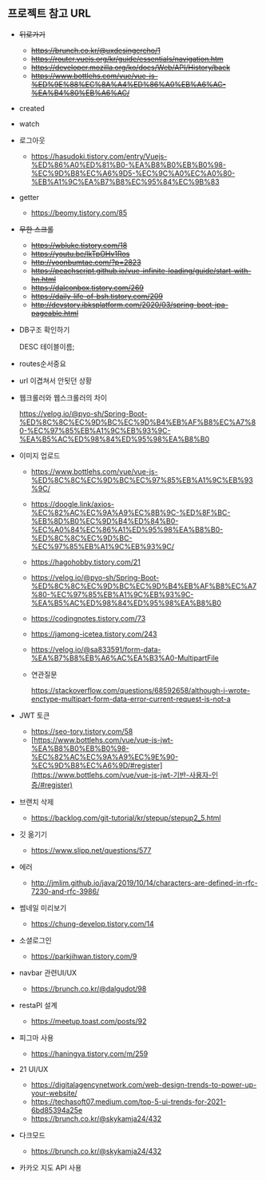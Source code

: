 ## 프로젝트 참고 URL

- ~~뒤로가기~~
  
  - ~~https://brunch.co.kr/@uxdesingercho/1~~
  - ~~https://router.vuejs.org/kr/guide/essentials/navigation.htm~~
  -  ~~https://developer.mozilla.org/ko/docs/Web/API/History/back~~
  - ~~https://www.bottlehs.com/vue/vue-js-%ED%9E%88%EC%8A%A4%ED%86%A0%EB%A6%AC-%EA%B4%80%EB%A6%AC/~~
  
- created

- watch

- 로그아웃
  - https://hasudoki.tistory.com/entry/Vuejs-%ED%86%A0%ED%81%B0-%EA%B8%B0%EB%B0%98-%EC%9D%B8%EC%A6%9D5-%EC%9C%A0%EC%A0%80-%EB%A1%9C%EA%B7%B8%EC%95%84%EC%9B%83

- getter
  - https://beomy.tistory.com/85

- ~~무한 스크롤~~
  
  - ~~https://wbluke.tistory.com/18~~
  - ~~https://youtu.be/lkTpOHv1Ros~~
  - ~~http://yoonbumtae.com/?p=2823~~
  - ~~https://peachscript.github.io/vue-infinite-loading/guide/start-with-hn.html~~
  - ~~https://dalconbox.tistory.com/269~~
  - ~~https://daily-life-of-bsh.tistory.com/209~~
  - ~~http://devstory.ibksplatform.com/2020/03/spring-boot-jpa-pageable.html~~
  
- DB구조 확인하기

  DESC 테이블이름;

- routes순서중요

- url 이겹쳐서 안됫던 상황

- 웹크롤러와 웹스크롤러의 차이

  https://velog.io/@pyo-sh/Spring-Boot-%ED%8C%8C%EC%9D%BC%EC%9D%B4%EB%AF%B8%EC%A7%80-%EC%97%85%EB%A1%9C%EB%93%9C-%EA%B5%AC%ED%98%84%ED%95%98%EA%B8%B0



- 이미지 업로드

  - https://www.bottlehs.com/vue/vue-js-%ED%8C%8C%EC%9D%BC%EC%97%85%EB%A1%9C%EB%93%9C/

  - https://doogle.link/axios-%EC%82%AC%EC%9A%A9%EC%8B%9C-%ED%8F%BC-%EB%8D%B0%EC%9D%B4%ED%84%B0-%EC%A0%84%EC%86%A1%ED%95%98%EA%B8%B0-%ED%8C%8C%EC%9D%BC-%EC%97%85%EB%A1%9C%EB%93%9C/

  - https://hagohobby.tistory.com/21

  - https://velog.io/@pyo-sh/Spring-Boot-%ED%8C%8C%EC%9D%BC%EC%9D%B4%EB%AF%B8%EC%A7%80-%EC%97%85%EB%A1%9C%EB%93%9C-%EA%B5%AC%ED%98%84%ED%95%98%EA%B8%B0

  - https://codingnotes.tistory.com/73

  - https://jamong-icetea.tistory.com/243

  - https://velog.io/@sa833591/form-data-%EA%B7%B8%EB%A6%AC%EA%B3%A0-MultipartFile

  - 연관질문 

    https://stackoverflow.com/questions/68592658/although-i-wrote-enctype-multipart-form-data-error-current-request-is-not-a

- JWT 토큰
  - https://seo-tory.tistory.com/58
  - [https://www.bottlehs.com/vue/vue-js-jwt-%EA%B8%B0%EB%B0%98-%EC%82%AC%EC%9A%A9%EC%9E%90-%EC%9D%B8%EC%A6%9D/#register](https://www.bottlehs.com/vue/vue-js-jwt-기반-사용자-인증/#register) 

- 브랜치 삭제
  - https://backlog.com/git-tutorial/kr/stepup/stepup2_5.html

- 깃 옮기기
  - https://www.slipp.net/questions/577

- 에러
  - http://jmlim.github.io/java/2019/10/14/characters-are-defined-in-rfc-7230-and-rfc-3986/	
- 썸네일 미리보기
  - https://chung-develop.tistory.com/14

- 소셜로그인
  - https://parkjihwan.tistory.com/9

- navbar 관련UI/UX
  - https://brunch.co.kr/@dalgudot/98 
- restaPI 설계
  - https://meetup.toast.com/posts/92
- 피그마 사용
  -  https://haningya.tistory.com/m/259

- 21 UI/UX
  - https://digitalagencynetwork.com/web-design-trends-to-power-up-your-website/
  - https://techasoft07.medium.com/top-5-ui-trends-for-2021-6bd85394a25e
  - https://brunch.co.kr/@skykamja24/432

- 다크모드
  - https://brunch.co.kr/@skykamja24/432

- 카카오 지도 API 사용
